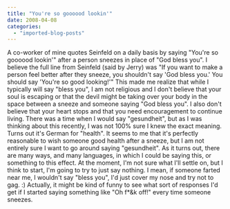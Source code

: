 ```yaml
---
title: "You're so goooood lookin'"
date: 2008-04-08
categories: 
  - "imported-blog-posts"
---
```


A co-worker of mine quotes Seinfeld on a daily basis by saying "You're so goooood lookin'" after a person sneezes in place of "God bless you". I believe the full line from Seinfeld (said by Jerry) was "If you want to make a person feel better after they sneeze, you shouldn't say 'God bless you.' You should say 'You're so good looking!'" This made me realize that while I typically will say "bless you", I am not religious and I don't believe that your soul is escaping or that the devil might be taking over your body in the space between a sneeze and someone saying "God bless you". I also don't believe that your heart stops and that you need encouragement to continue living. There was a time when I would say "gesundheit", but as I was thinking about this recently, I was not 100% sure I knew the exact meaning. Turns out it's German for "health". It seems to me that it's perfectly reasonable to wish someone good health after a sneeze, but I am not entirely sure I want to go around saying "gesundheit". As it turns out, there are many ways, and many languages, in which I could be saying this, or something to this effect. At the moment, I'm not sure what I'll settle on, but I think to start, I'm going to try to just say nothing. I mean, if someone farted near me, I wouldn't say "bless you", I'd just cover my nose and try not to gag. :) Actually, it might be kind of funny to see what sort of responses I'd get if I started saying something like "Oh f\*&k off!" every time someone sneezes.
